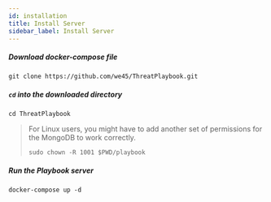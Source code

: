 ```yaml
---
id: installation
title: Install Server
sidebar_label: Install Server
---
```


##### Download docker-compose file
```
git clone https://github.com/we45/ThreatPlaybook.git
```

##### `cd` into the downloaded directory
```
cd ThreatPlaybook
```

> For Linux users, you might have to add another set of permissions for the MongoDB to work correctly. 
> 
> `sudo chown -R 1001 $PWD/playbook`

##### Run the Playbook server
```
docker-compose up -d
```






